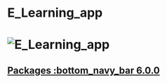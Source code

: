 # E_Learning_app

# ![E_Learning_app](https://user-images.githubusercontent.com/59411109/199318328-58ea35fe-c221-4470-9135-ab53d64abc45.gif)

## [Packages :bottom_navy_bar 6.0.0](https://pub.dev/packages/bottom_navy_bar)


